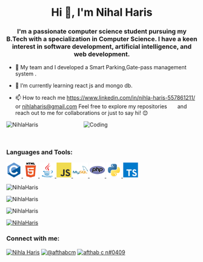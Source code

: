 <h1 align="center">Hi 👋, I'm Nihal Haris</h1>
<h3 align="center">I'm a passionate computer science student pursuing my B.Tech with a specialization in Computer Science. I have a keen interest in software development, artificial intelligence, and web development.</h3>

- 🔭 My team and I developed a Smart Parking,Gate-pass management system .<br/>

- 🌱 I’m currently learning react js and mongo db.</br>

- 📫 How to reach me https://www.linkedin.com/in/nihla-haris-557861211/ or nihlaharis@gmail.com Feel free to explore my repositories &nbsp;&nbsp;&nbsp;&nbsp;&nbsp;&nbsp;and reach out to me for collaborations or just to say hi! 😊

<img align="right" alt="Coding" width="300" src="https://user-images.githubusercontent.com/74038190/212746035-d5c61762-973c-44c0-aec7-887f3b7690e3.gif">
<p align="left"> <img src="https://komarev.com/ghpvc/?username=NihlaHaris&label=Profile%20views&color=0e75b6&style=flat" alt="NihlaHaris" /> </p>

<p align="left"> <a href="https://twitter.com/" target="blank"><img src="https://img.shields.io/twitter/follow/?logo=twitter&style=for-the-badge" alt="" /></a> </p>
<h3 align="left">Languages and Tools:</h3>
<p align="left"> <a href="https://www.cprogramming.com/" target="_blank" rel="noreferrer"> 
<img src="https://raw.githubusercontent.com/devicons/devicon/master/icons/c/c-original.svg" alt="c" width="40" height="40"/> </a> <a href="https://www.w3schools.com/css/" target="_blank" rel="noreferrer"> 
 <img src="https://raw.githubusercontent.com/devicons/devicon/master/icons/html5/html5-original-wordmark.svg" alt="html5" width="40" height="40"/> </a> <a href="https://www.java.com" target="_blank" rel="noreferrer"> <img src="https://raw.githubusercontent.com/devicons/devicon/master/icons/java/java-original.svg" alt="java" width="40" height="40"/> </a> <a href="https://developer.mozilla.org/en-US/docs/Web/JavaScript" target="_blank" rel="noreferrer"> 
<img src="https://raw.githubusercontent.com/devicons/devicon/master/icons/javascript/javascript-original.svg" alt="javascript" width="40" height="40"/> </a> <a href="https://www.mysql.com/" target="_blank" rel="noreferrer"> 
<img src="https://raw.githubusercontent.com/devicons/devicon/master/icons/mysql/mysql-original-wordmark.svg" alt="mysql" width="40" height="40"/> </a> <a href="https://www.php.net" target="_blank" rel="noreferrer">
<img src="https://raw.githubusercontent.com/devicons/devicon/master/icons/php/php-original.svg" alt="php" width="40" height="40"/> </a> <a href="https://www.python.org" target="_blank" rel="noreferrer">
<img src="https://raw.githubusercontent.com/devicons/devicon/master/icons/python/python-original.svg" alt="python" width="40" height="40"/> </a> <a href="https://www.typescriptlang.org/" target="_blank" rel="noreferrer"> 
<img src="https://raw.githubusercontent.com/devicons/devicon/master/icons/typescript/typescript-original.svg" alt="typescript" width="40" height="40"/> </a> </p>
<p><img src="https://github-readme-stats.vercel.app/api/top-langs?username=NihlaHaris&show_icons=true&locale=en&layout=compact" alt="NihlaHaris" /></p>
<p><img  src="https://github-readme-stats.vercel.app/api?username=NihlaHaris&show_icons=true&locale=en" alt="NihlaHaris" /></p>
<p><img  src="https://github-readme-streak-stats.herokuapp.com/?user=NihlaHaris&" alt="NihlaHaris" /></p>
<p align ="left"> <a href="https://github.com/ryo-ma/github-profile-trophy"><img src="https://github-profile-trophy.vercel.app/?username=NihlaHaris" alt="NihlaHaris" /></a> </p>
<h3 align="left">Connect with me:</h3>
<p align="left">
<a href="https://www.linkedin.com/in/nihla-haris-557861211/" target="blank"><img align="center" src="https://raw.githubusercontent.com/rahuldkjain/github-profile-readme-generator/master/src/images/icons/Social/linked-in-alt.svg" alt="Nihla Haris" height="30" width="40" /></a>
<a href="https://www.hackerrank.com/profile/afthabcm" target="blank"><img align="center" src="https://raw.githubusercontent.com/rahuldkjain/github-profile-readme-generator/master/src/images/icons/Social/hackerrank.svg" alt="@afthabcm" height="30" width="40" /></a>
<a href="https://discordapp.com/users/811581844327759884" target="blank"><img align="center" src="https://raw.githubusercontent.com/rahuldkjain/github-profile-readme-generator/master/src/images/icons/Social/discord.svg" alt="afthab c n#0409" height="30" width="40" /></a>
</p>
